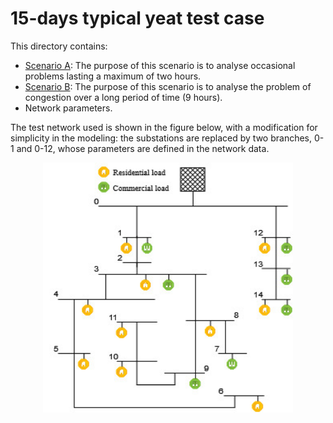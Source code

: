 # 15-days typical yeat test case

This directory contains:

- [Scenario A](https://github.com/CarlosGS20/Typical-load-profile-MV-CIGRE-benchmark/tree/main/5-days%20test%20case/Scenario%20A): The purpose of this scenario is to analyse occasional problems lasting a maximum of two hours.
- [Scenario B](https://github.com/CarlosGS20/Typical-load-profile-MV-CIGRE-benchmark/tree/main/5-days%20test%20case/Scenario%20B): The purpose of this scenario is to analyse the problem of congestion over a long period of time (9 hours).  
- Network parameters.

The test network used is shown in the figure below, with a modification for simplicity in the modeling: the substations are replaced by two branches, 0-1 and 0-12, whose parameters are defined in the network data. 

<p align="center" width="100%">
    <img src="https://github.com/CarlosGS20/Typical-load-profile-MV-CIGRE-benchmark/blob/main/5-days%20test%20case/MV_CIGRE_grid.jpg" width="400" height="400">
</p>
